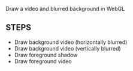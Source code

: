 Draw a video and blurred background in WebGL

STEPS
--------

* Draw background video (horizontally blurred)
* Draw background video (vertically blurred)
* Draw foreground shadow
* Draw foreground video
